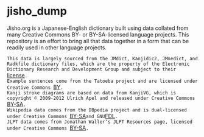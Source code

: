 # jisho_dump

Jisho.org is a Japanese-English dictionary built using data collated from many Creative Commons BY- or BY-SA-licensed language projects.  This repository is an effort to bring all that data together in a form that can be readily used in other language projects.  




`This data is largely sourced from the JMdict, Kanjidic2, JMnedict, and Radkfile dictionary files, which are the property of the Electronic Dictionary Research and Development Group and subject to their `[license](http://www.edrdg.org/edrdg/licence.html)`.`  
`Example sentences come from the Tatoeba project and are licensed under Creative Commons `[BY](https://creativecommons.org/licenses/by/2.0/legalcode)`.`  
`Kanji stroke diagrams are based on data from KanjiVG, which is copyright © 2009-2012 Ulrich Apel and released under Creative Commons `[BY-SA](https://creativecommons.org/licenses/by-sa/3.0/legalcode)`.`  
`Wikipedia data comes from the DBpedia project and is dual-licensed under Creative Commons `[BY-SA](https://creativecommons.org/licenses/by-sa/3.0/legalcode)` and GNU `[FDL](https://www.gnu.org/licenses/fdl-1.3.en.html)`.`  
`JLPT data comes from Jonathan Waller‘s JLPT Resources page, licensed under Creative Commons `[BY-SA](https://creativecommons.org/licenses/by-sa/3.0/legalcode)`.` 
